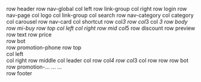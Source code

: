row header
    row nav-global
        col left
            row link-group
        col right
            row login
    row nav-page
        col logo
        col link-group
        col search
    row nav-category
        col category
        col carousel
    row nav-card
        col shortcut
            row
                col*3
            row
                col*3
        col *3
row body
    row mi-buy
        row top
            col left
            col right
        row mid
            col*5
                row discount
                row preview
                row text
                row price   
        row bot        
    row promotion-phone
        row top   
            col left                
            col right
        row middle
            col leader
            col 
                row 
                    col*4
                row
                    col*3
                    col
                        row
                        row
        row bot            
    row promotion-...
    ...
    ...           
row footer